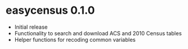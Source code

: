 # easycensus 0.1.0

* Initial release
* Functionality to search and download ACS and 2010 Census tables
* Helper functions for recoding common variables

